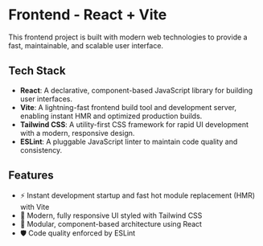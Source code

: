 # Frontend - React + Vite

This frontend project is built with modern web technologies to provide a fast, maintainable, and scalable user interface.

## Tech Stack

- **React**: A declarative, component-based JavaScript library for building user interfaces.
- **Vite**: A lightning-fast frontend build tool and development server, enabling instant HMR and optimized production builds.
- **Tailwind CSS**: A utility-first CSS framework for rapid UI development with a modern, responsive design.
- **ESLint**: A pluggable JavaScript linter to maintain code quality and consistency.

## Features

- ⚡ Instant development startup and fast hot module replacement (HMR) with Vite
- 🎨 Modern, fully responsive UI styled with Tailwind CSS
- 🧩 Modular, component-based architecture using React
- 🛡️ Code quality enforced by ESLint